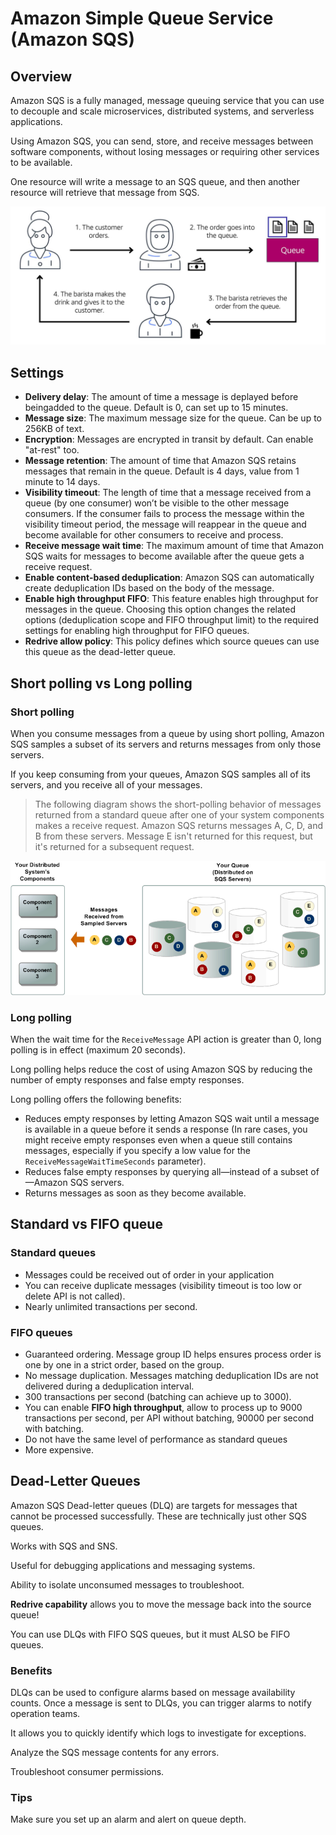 # Amazon Simple Queue Service (Amazon SQS)

## Overview

Amazon SQS is a fully managed, message queuing service that you can use to decouple and scale microservices, distributed systems, and serverless applications.

Using Amazon SQS, you can send, store, and receive messages between software components, without losing messages or requiring other services to be available.

One resource will write a message to an SQS queue, and then another resource will retrieve that message from SQS.

![](images/amazon-sqs.png)


## Settings

- **Delivery delay**: The amount of time a message is deplayed before beingadded to the queue. Default is 0, can set up to 15 minutes.
- **Message size**: The maximum message size for the queue. Can be up to 256KB of text.
- **Encryption**: Messages are encrypted in transit by default. Can enable "at-rest" too.
- **Message retention**: The amount of time that Amazon SQS retains messages that remain in the queue. Default is 4 days, value from 1 minute to 14 days.
- **Visibility timeout**: The length of time that a message received from a queue (by one consumer) won’t be visible to the other message consumers. If the consumer fails to process the message within the visibility timeout period, the message will reappear in the queue and become available for other consumers to receive and process.
- **Receive message wait time**: The maximum amount of time that Amazon SQS waits for messages to become available after the queue gets a receive request.
- **Enable content-based deduplication**: Amazon SQS can automatically create deduplication IDs based on the body of the message.
- **Enable high throughput FIFO**: This feature enables high throughput for messages in the queue. Choosing this option changes the related options (deduplication scope and FIFO throughput limit) to the required settings for enabling high throughput for FIFO queues.
- **Redrive allow policy**: This policy defines which source queues can use this queue as the dead-letter queue.


## Short polling vs Long polling

### Short polling

When you consume messages from a queue by using short polling, Amazon SQS samples a subset of its servers and returns messages from only those servers.

If you keep consuming from your queues, Amazon SQS samples all of its servers, and you receive all of your messages.

> The following diagram shows the short-polling behavior of messages returned from a standard queue after one of your system components makes a receive request. Amazon SQS returns messages A, C, D, and B from these servers. Message E isn't returned for this request, but it's returned for a subsequent request.

![](images/short-polling.png)


### Long polling

When the wait time for the `ReceiveMessage` API action is greater than 0, long polling is in effect (maximum 20 seconds).

Long polling helps reduce the cost of using Amazon SQS by reducing the number of empty responses and false empty responses.

Long polling offers the following benefits:

- Reduces empty responses by letting Amazon SQS wait until a message is available in a queue before it sends a response (In rare cases, you might receive empty responses even when a queue still contains messages, especially if you specify a low value for the `ReceiveMessageWaitTimeSeconds` parameter).
- Reduces false empty responses by querying all—instead of a subset of—Amazon SQS servers.
- Returns messages as soon as they become available.


## Standard vs FIFO queue

### Standard queues

- Messages could be received out of order in your application
- You can receive duplicate messages (visibility timeout is too low or delete API is not called).
- Nearly unlimited transactions per second.

### FIFO queues

- Guaranteed ordering. Message group ID helps ensures process order is one by one in a strict order, based on the group.
- No message duplication. Messages matching deduplication IDs are not delivered during a deduplication interval.
- 300 transactions per second (batching can achieve up to 3000).
- You can enable **FIFO high throughput**, allow to process up to 9000 transactions per second, per API without batching, 90000 per second with batching.
- Do not have the same level of performance as standard queues 
- More expensive.

## Dead-Letter Queues

Amazon SQS Dead-letter queues (DLQ) are targets for messages that cannot be processed successfully. These are technically just other SQS queues.

Works with SQS and SNS.

Useful for debugging applications and messaging systems.

Ability to isolate unconsumed messages to troubleshoot.

**Redrive capability** allows you to move the message back into the source queue!

You can use DLQs with FIFO SQS queues, but it must ALSO be FIFO queues.

### Benefits

DLQs can be used to configure alarms based on message availability counts. Once a message is sent to DLQs, you can trigger alarms to notify operation teams.

It allows you to quickly identify which logs to investigate for exceptions.

Analyze the SQS message contents for any errors.

Troubleshoot consumer permissions.


### Tips

Make sure you set up an alarm and alert on queue depth.